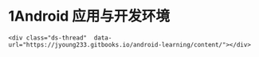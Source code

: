 # 1Android 应用与开发环境
<!DOCTYPE HTML>
<html>
<head>
<meta http-equiv="Content-Type" content="text/html; charset=utf-8" />
<title>函数传参</title>
</head>
<body>

	<div class="ds-thread"  data-url="https://jyoung233.gitbooks.io/android-learning/content/"></div>

<!-- 多说公共JS代码 start (一个网页只需插入一次) -->
<script type="text/javascript">
var duoshuoQuery = {short_name:"jyoung"};
	(function() {
		var ds = document.createElement('script');
		ds.type = 'text/javascript';ds.async = true;
		ds.src = (document.location.protocol == 'https:' ? 'https:' : 'http:') + '//static.duoshuo.com/embed.js';
		ds.charset = 'UTF-8';
		(document.getElementsByTagName('head')[0] 
		 || document.getElementsByTagName('body')[0]).appendChild(ds);
	})();
	</script>
<!-- 多说公共JS代码 end -->

</body>
</html>
